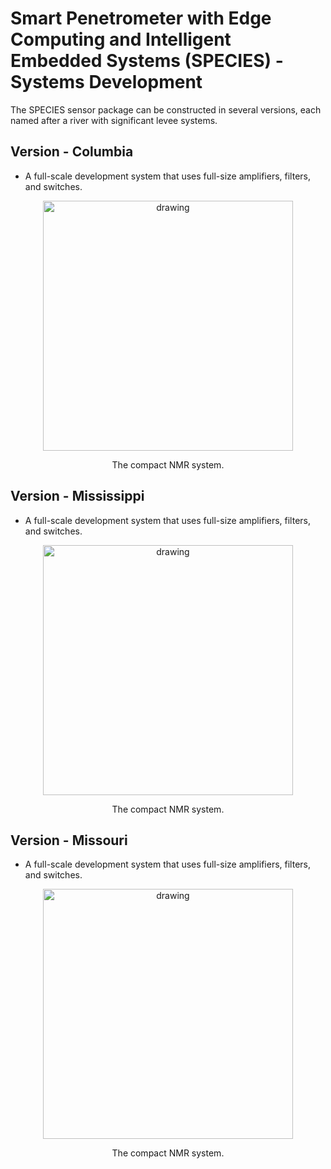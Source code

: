 # Smart Penetrometer with Edge Computing and Intelligent Embedded Systems (SPECIES) - Systems Development
The SPECIES sensor package can be constructed in several versions, each named after a river with significant levee systems.



## Version - Columbia
* A full-scale development system that uses full-size amplifiers, filters, and switches. 

<p align="center">
<img src="../media/NMR_system_v0.1.png" alt="drawing" width="400"/>
</p>
<p align="center">
The compact NMR system.
</p>


## Version - Mississippi
* A full-scale development system that uses full-size amplifiers, filters, and switches. 


<p align="center">
<img src="../media/NMR_system_v0.1.png" alt="drawing" width="400"/>
</p>
<p align="center">
The compact NMR system.
</p>


## Version - Missouri
* A full-scale development system that uses full-size amplifiers, filters, and switches. 

<p align="center">
<img src="../media/NMR_system_v0.1.png" alt="drawing" width="400"/>
</p>
<p align="center">
The compact NMR system.
</p>

